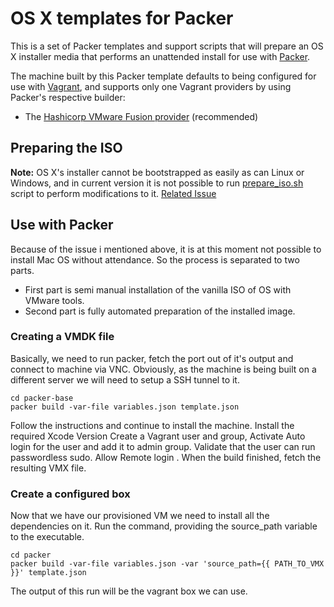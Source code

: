 # OS X templates for Packer 

This is a set of Packer templates and support scripts that will prepare an OS X installer media that performs an unattended install for use with [Packer](http://packer.io).

The machine built by this Packer template defaults to being configured for use with [Vagrant](http://www.vagrantup.com), and supports only one Vagrant providers by using Packer's respective builder:

- The [Hashicorp VMware Fusion provider](http://www.vagrantup.com/vmware) (recommended)


## Preparing the ISO
**Note:**
OS X's installer cannot be bootstrapped as easily as can Linux or Windows, and in current version it is not possible to run [prepare_iso.sh](https://github.com/timsutton/osx-vm-templates/blob/master/prepare_iso/prepare_iso.sh) script to perform modifications to it. [Related Issue](https://github.com/boxcutter/macos/issues/26)

## Use with Packer
Because of the issue i mentioned above, it is at this moment not possible to install Mac OS without attendance. So the process is separated to two parts. 
* First part is semi manual installation of the vanilla ISO of OS with VMware tools. 
* Second part is fully automated preparation of the installed image. 

### Creating a VMDK file
Basically, we need to run packer, fetch the port out of it's output and connect to machine via VNC. Obviously, as the machine is being built on a different server we will need to setup a SSH tunnel to it. 

```
cd packer-base
packer build -var-file variables.json template.json
```

Follow the instructions and continue to install the machine. Install the required Xcode Version Create a Vagrant user and group, Activate Auto login for the user and add it to admin group. Validate that the user can run passwordless sudo. Allow Remote login .
When the build finished, fetch the resulting VMX file. 

### Create a configured box
Now that we have our provisioned VM we need to install all the dependencies on it. Run the command, providing the source_path variable to the executable. 
```
cd packer
packer build -var-file variables.json -var 'source_path={{ PATH_TO_VMX }}' template.json
```

The output of this run will be the vagrant box we can use. 
